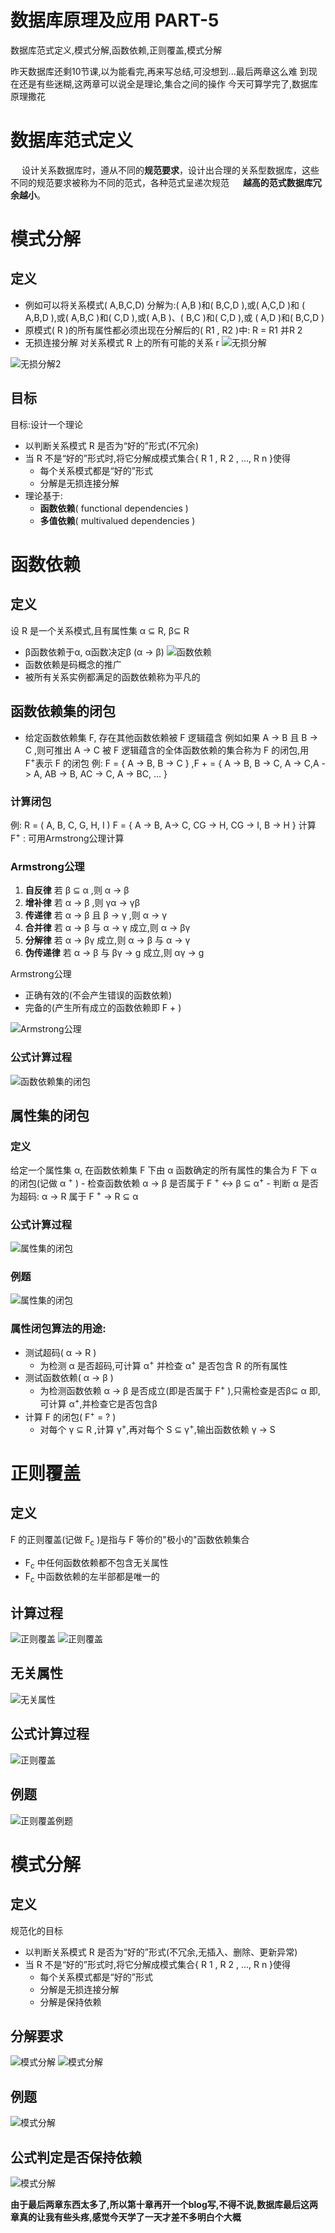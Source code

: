 # 数据库原理及应用 PART-5



数据库范式定义,模式分解,函数依赖,正则覆盖,模式分解
<!--more-->

昨天数据库还剩10节课,以为能看完,再来写总结,可没想到...最后两章这么难
到现在还是有些迷糊,这两章可以说全是理论,集合之间的操作
今天可算学完了,数据库原理撒花

# 数据库范式定义
&emsp; 设计关系数据库时，遵从不同的**规范要求**，设计出合理的关系型数据库，这些不同的规范要求被称为不同的范式，各种范式呈递次规范
&emsp; **越高的范式数据库冗余越小**。

# 模式分解
## 定义
 - 例如可以将关系模式( A,B,C,D) 分解为:( A,B )和( B,C,D ),或( A,C,D )和
( A,B,D ),或( A,B,C )和( C,D ),或( A,B )、( B,C )和( C,D ),或 ( A,D )和( B,C,D )
 - 原模式( R )的所有属性都必须出现在分解后的( R1 , R2 )中: R = R1 并R 2
 - 无损连接分解
对关系模式 R 上的所有可能的关系 r
  ![无损分解](https://tronwei-1254020584.cos.ap-beijing.myqcloud.com/DB-5/2.png)

![无损分解2](https://tronwei-1254020584.cos.ap-beijing.myqcloud.com/DB-5/3.png)

## 目标
目标:设计一个理论
 - 以判断关系模式 R 是否为“好的”形式(不冗余)
 - 当 R 不是“好的”形式时,将它分解成模式集合{ R 1 , R 2 , ..., R n }使得
    - 每个关系模式都是“好的”形式
    - 分解是无损连接分解
 - 理论基于:
    - **函数依赖**( functional dependencies )
    - **多值依赖**( multivalued dependencies )

# 函数依赖
## 定义
设 R 是一个关系模式,且有属性集 α ⊆ R, β⊆ R
 - β函数依赖于α, α函数决定β  (α -> β)
![函数依赖](https://tronwei-1254020584.cos.ap-beijing.myqcloud.com/DB-5/4.png)
 - 函数依赖是码概念的推广
 - 被所有关系实例都满足的函数依赖称为平凡的

## 函数依赖集的闭包
 - 给定函数依赖集 F, 存在其他函数依赖被 F 逻辑蕴含
例如如果 A -> B 且 B -> C ,则可推出 A -> C
被 F 逻辑蕴含的全体函数依赖的集合称为 F 的闭包,用 F<sup>+</sup>表示 F 的闭包
例:  F = { A -> B, B -> C } ,F + = { A -> B, B -> C, A -> C,A -> A, AB -> B, AC -> C, A -> BC, ... }

### 计算闭包
例: R = ( A, B, C, G, H, I )
F = { A -> B, A-> C, CG -> H, CG -> I, B -> H }
计算F<sup>+</sup> : 可用Armstrong公理计算

### Armstrong公理
1. **自反律**
若 β  ⊆ α ,则 α -> β
2. **增补律**
若 α -> β ,则 γα -> γβ
3. **传递律**
若 α -> β 且 β -> γ ,则 α -> γ
4. **合并律**
若 α -> β 与 α -> γ 成立,则 α -> βγ
5. **分解律**
若 α -> βγ 成立,则 α -> β 与 α -> γ
6. **伪传递律**
若 α -> β 与 βγ -> g 成立,则 αγ -> g

Armstrong公理
 - 正确有效的(不会产生错误的函数依赖)
 - 完备的(产生所有成立的函数依赖即 F + )

![Armstrong公理](https://tronwei-1254020584.cos.ap-beijing.myqcloud.com/DB-5/5.png)

### 公式计算过程
![函数依赖集的闭包](https://tronwei-1254020584.cos.ap-beijing.myqcloud.com/DB-5/6.png)

## 属性集的闭包
### 定义
给定一个属性集 α, 在函数依赖集 F 下由 α 函数确定的所有属性的集合为 F 下 α 的闭包(记做 α <sup>+</sup> )
    - 检查函数依赖 α -> β 是否属于 F <sup>+</sup>  <-> β ⊆ α<sup>+</sup>
    - 判断 α 是否为超码: α -> R 属于 F <sup>+</sup>  -> R ⊆ α

### 公式计算过程
![属性集的闭包](https://tronwei-1254020584.cos.ap-beijing.myqcloud.com/DB-5/7.png)

### 例题
![属性集的闭包](https://tronwei-1254020584.cos.ap-beijing.myqcloud.com/DB-5/8.png)

### 属性闭包算法的用途:
 - 测试超码( α -> R )
    - 为检测 α 是否超码,可计算 α<sup>+</sup> 并检查 α<sup>+</sup> 是否包含 R 的所有属性
 - 测试函数依赖( α -> β )
    - 为检测函数依赖 α -> β 是否成立(即是否属于 F<sup>+</sup> ),只需检查是否β⊆ α 即,可计算 α<sup>+</sup>,并检查它是否包含β
 - 计算 F 的闭包( F<sup>+</sup> = ? )
    - 对每个 γ ⊆ R ,计算 γ<sup>+</sup>,再对每个 S ⊆ γ<sup>+</sup>,输出函数依赖 γ -> S

# 正则覆盖
## 定义
F 的正则覆盖(记做 F<sub>c</sub> )是指与 F 等价的"极小的"函数依赖集合
 - F<sub>c</sub> 中任何函数依赖都不包含无关属性
 - F<sub>c</sub> 中函数依赖的左半部都是唯一的

## 计算过程
![正则覆盖](https://tronwei-1254020584.cos.ap-beijing.myqcloud.com/DB-5/9.png)
![正则覆盖](https://tronwei-1254020584.cos.ap-beijing.myqcloud.com/DB-5/10.png)

## 无关属性
![无关属性](https://tronwei-1254020584.cos.ap-beijing.myqcloud.com/DB-5/11.png)

## 公式计算过程
![正则覆盖](https://tronwei-1254020584.cos.ap-beijing.myqcloud.com/DB-5/12.png)

## 例题
![正则覆盖例题](https://tronwei-1254020584.cos.ap-beijing.myqcloud.com/DB-5/13.png)

# 模式分解
## 定义
规范化的目标
 - 以判断关系模式 R 是否为“好的”形式(不冗余,无插入、删除、更新异常)
 - 当 R 不是“好的”形式时,将它分解成模式集合{ R 1 , R 2 , ..., R n }使得
    - 每个关系模式都是“好的”形式
    - 分解是无损连接分解
    - 分解是保持依赖

## 分解要求
![模式分解](https://tronwei-1254020584.cos.ap-beijing.myqcloud.com/DB-5/14.png)
![模式分解](https://tronwei-1254020584.cos.ap-beijing.myqcloud.com/DB-5/15.png)

## 例题
![模式分解](https://tronwei-1254020584.cos.ap-beijing.myqcloud.com/DB-5/16.png)

## 公式判定是否保持依赖
![模式分解](https://tronwei-1254020584.cos.ap-beijing.myqcloud.com/DB-5/16.png)



**由于最后两章东西太多了,所以第十章再开一个blog写,不得不说,数据库最后这两章真的让我有些头疼,感觉今天学了一天才差不多明白个大概**

